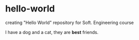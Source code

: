 # hello-world
creating "Hello World" repository for Soft. Engineering course

I have a dog and a cat, they are **best** friends. 

